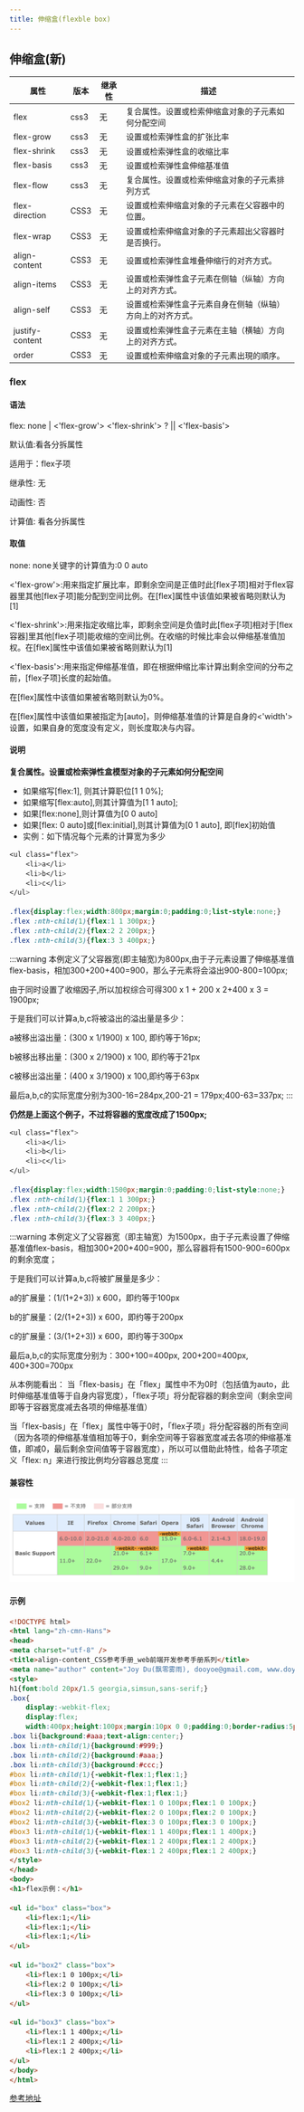 ```yaml
---
title: 伸缩盒(flexble box)
---
```

## 伸缩盒(新)

属性 | 版本 | 继承性 | 描述
---|---|---|---
flex | css3 | 无 | 复合属性。设置或检索伸缩盒对象的子元素如何分配空间
flex-grow | css3 | 无 | 设置或检索弹性盒的扩张比率
flex-shrink | css3 | 无 | 设置或检索弹性盒的收缩比率
flex-basis | css3 | 无 | 设置或检索弹性盒伸缩基准值
flex-flow | css3 | 无 | 复合属性。设置或检索伸缩盒对象的子元素排列方式
flex-direction | CSS3 | 无 | 设置或检索伸缩盒对象的子元素在父容器中的位置。
flex-wrap | CSS3 | 无 | 设置或检索伸缩盒对象的子元素超出父容器时是否换行。
align-content | CSS3 | 无 | 设置或检索弹性盒堆叠伸缩行的对齐方式。
align-items | CSS3 | 无 | 设置或检索弹性盒子元素在侧轴（纵轴）方向上的对齐方式。
align-self | CSS3 | 无 | 设置或检索弹性盒子元素自身在侧轴（纵轴）方向上的对齐方式。
justify-content | CSS3 | 无 | 设置或检索弹性盒子元素在主轴（横轴）方向上的对齐方式。
order | CSS3 | 无 | 设置或检索伸缩盒对象的子元素出現的順序。

### flex
#### 语法
flex: none | <'flex-grow'> <'flex-shrink'> ? || <'flex-basis'>

默认值:看各分拆属性

适用于：flex子项

继承性: 无

动画性: 否

计算值: 看各分拆属性

#### 取值
none: none关键字的计算值为:0 0 auto

<'flex-grow'>:用来指定扩展比率，即剩余空间是正值时此[flex子项]相对于flex容器里其他[flex子项]能分配到空间比例。在[flex]属性中该值如果被省略则默认为[1]

<'flex-shrink'>:用来指定收缩比率，即剩余空间是负值时此[flex子项]相对于[flex容器]里其他[flex子项]能收缩的空间比例。在收缩的时候比率会以伸缩基准值加权。在[flex]属性中该值如果被省略则默认为[1]

<'flex-basis'>:用来指定伸缩基准值，即在根据伸缩比率计算出剩余空间的分布之前，[flex子项]长度的起始值。

在[flex]属性中该值如果被省略则默认为0%。

在[flex]属性中该值如果被指定为[auto]，则伸缩基准值的计算是自身的<'width'>设置，如果自身的宽度没有定义，则长度取决与内容。

#### 说明
**复合属性。设置或检索弹性盒模型对象的子元素如何分配空间**
+ 如果缩写[flex:1], 则其计算职位[1 1 0%];
+ 如果缩写[flex:auto],则其计算值为[1 1 auto];
+ 如果[flex:none],则计算值为[0 0 auto]
+ 如果[flex: 0 auto]或[flex:initial],则其计算值为[0 1 auto], 即[flex]初始值
+ 实例：如下情况每个元素的计算宽为多少

```css
<ul class="flex">
    <li>a</li>
    <li>b</li>
    <li>c</li>
</ul>

.flex{display:flex;width:800px;margin:0;padding:0;list-style:none;}
.flex :nth-child(1){flex:1 1 300px;}
.flex :nth-child(2){flex:2 2 200px;}
.flex :nth-child(3){flex:3 3 400px;}
```
:::warning
本例定义了父容器宽(即主轴宽)为800px,由于子元素设置了伸缩基准值flex-basis，相加300+200+400=900，那么子元素将会溢出900-800=100px;

由于同时设置了收缩因子,所以加权综合可得300 x 1 + 200 x 2+400 x 3 = 1900px;

于是我们可以计算a,b,c将被溢出的溢出量是多少：

a被移出溢出量：(300 x 1/1900) x 100, 即约等于16px;

b被移出移出量：(300 x 2/1900) x 100, 即约等于21px

c被移出溢出量：(400 x 3/1900) x 100,即约等于63px

最后a,b,c的实际宽度分别为300-16=284px,200-21 = 179px;400-63=337px;
:::

**仍然是上面这个例子，不过将容器的宽度改成了1500px;**
```css
<ul class="flex">
    <li>a</li>
    <li>b</li>
    <li>c</li>
</ul>

.flex{display:flex;width:1500px;margin:0;padding:0;list-style:none;}
.flex :nth-child(1){flex:1 1 300px;}
.flex :nth-child(2){flex:2 2 200px;}
.flex :nth-child(3){flex:3 3 400px;}
```
:::warning
本例定义了父容器宽（即主轴宽）为1500px，由于子元素设置了伸缩基准值flex-basis，相加300+200+400=900，那么容器将有1500-900=600px的剩余宽度；

于是我们可以计算a,b,c将被扩展量是多少：

a的扩展量：(1/(1+2+3)) x 600，即约等于100px

b的扩展量：(2/(1+2+3)) x 600，即约等于200px

c的扩展量：(3/(1+2+3)) x 600，即约等于300px

最后a,b,c的实际宽度分别为：300+100=400px, 200+200=400px, 400+300=700px

从本例能看出：
当「flex-basis」在「flex」属性中不为0时（包括值为auto，此时伸缩基准值等于自身内容宽度），「flex子项」将分配容器的剩余空间（剩余空间即等于容器宽度减去各项的伸缩基准值）

当「flex-basis」在「flex」属性中等于0时，「flex子项」将分配容器的所有空间（因为各项的伸缩基准值相加等于0，剩余空间等于容器宽度减去各项的伸缩基准值，即减0，最后剩余空间值等于容器宽度），所以可以借助此特性，给各子项定义「flex: n」来进行按比例均分容器总宽度
:::

#### 兼容性 
![兼容性](./images/1.jpg)


#### 示例

```html
<!DOCTYPE html>
<html lang="zh-cmn-Hans">
<head>
<meta charset="utf-8" />
<title>align-content_CSS参考手册_web前端开发参考手册系列</title>
<meta name="author" content="Joy Du(飘零雾雨), dooyoe@gmail.com, www.doyoe.com" />
<style>
h1{font:bold 20px/1.5 georgia,simsun,sans-serif;}
.box{
	display:-webkit-flex;
	display:flex;
	width:400px;height:100px;margin:10px 0 0;padding:0;border-radius:5px;list-style:none;background-color:#eee;}
.box li{background:#aaa;text-align:center;}
.box li:nth-child(1){background:#999;}
.box li:nth-child(2){background:#aaa;}
.box li:nth-child(3){background:#ccc;}
#box li:nth-child(1){-webkit-flex:1;flex:1;}
#box li:nth-child(2){-webkit-flex:1;flex:1;}
#box li:nth-child(3){-webkit-flex:1;flex:1;}
#box2 li:nth-child(1){-webkit-flex:1 0 100px;flex:1 0 100px;}
#box2 li:nth-child(2){-webkit-flex:2 0 100px;flex:2 0 100px;}
#box2 li:nth-child(3){-webkit-flex:3 0 100px;flex:3 0 100px;}
#box3 li:nth-child(1){-webkit-flex:1 1 400px;flex:1 1 400px;}
#box3 li:nth-child(2){-webkit-flex:1 2 400px;flex:1 2 400px;}
#box3 li:nth-child(3){-webkit-flex:1 2 400px;flex:1 2 400px;}
</style>
</head>
<body>
<h1>flex示例：</h1>

<ul id="box" class="box">
	<li>flex:1;</li>
	<li>flex:1;</li>
	<li>flex:1;</li>
</ul>

<ul id="box2" class="box">
	<li>flex:1 0 100px;</li>
	<li>flex:2 0 100px;</li>
	<li>flex:3 0 100px;</li>
</ul>

<ul id="box3" class="box">
	<li>flex:1 1 400px;</li>
	<li>flex:1 2 400px;</li>
	<li>flex:1 2 400px;</li>
</ul>
</body>
</html>
```



[参考地址](http://css.doyoe.com/)